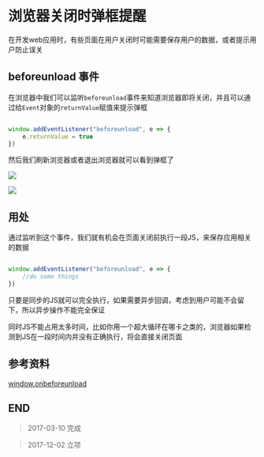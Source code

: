 # 浏览器关闭时弹框提醒

在开发web应用时，有些页面在用户关闭时可能需要保存用户的数据，或者提示用户防止误关

## beforeunload 事件

在浏览器中我们可以监听`beforeunload`事件来知道浏览器即将关闭，并且可以通过给`Event`对象的`returnValue`赋值来提示弹框

``` javascript

window.addEventListener("beforeunload", e => {
    e.returnValue = true
})

```

然后我们刷新浏览器或者退出浏览器就可以看到弹框了

![](http://o7yupdhjc.bkt.clouddn.com/18-3-10/72745422.jpg)

![](http://o7yupdhjc.bkt.clouddn.com/18-3-10/26312415.jpg)

## 用处

通过监听到这个事件，我们就有机会在页面关闭前执行一段JS，来保存应用相关的数据

``` javascript

window.addEventListener("beforeunload", e => {
    //do some things
})

```

只要是同步的JS就可以完全执行，如果需要异步回调，考虑到用户可能不会留下，所以异步操作不能完全保证

同时JS不能占用太多时间，比如你用一个超大循环在哪卡之类的，浏览器如果检测到JS在一段时间内并没有正确执行，将会直接关闭页面


## 参考资料

[window.onbeforeunload](https://developer.mozilla.org/zh-CN/docs/Web/API/Window/onbeforeunload)

## END

>   2017-03-10  完成

>   2017-12-02   立项